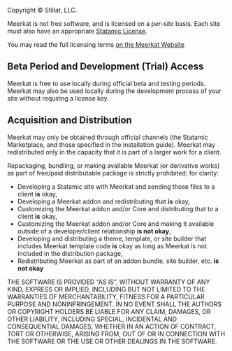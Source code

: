 Copyright © Stillat, LLC.

Meerkat is not free software, and is licensed on a *per-site* basis. Each site must also have an appropriate [Statamic License](https://statamic.com/pricing).

You may read the full licensing terms [on the Meerkat Website](https://meerkatcomments.com/docs/licensing)

## Beta Period and Development (Trial) Access

Meerkat is free to use locally during official beta and testing periods. Meerkat may also be used locally during the development process of your site without requiring a license key.

## Acquisition and Distribution

Meerkat may only be obtained through official channels (the Statamic Marketplace, and those specified in the installation guide). Meerkat may redistributed only in the capacity that it is part of a larger work for a client.

Repackaging, bundling, or making available Meerkat (or derivative works) as part of free/paid distributable package is strictly prohibited; for clarity:

* Developing a Statamic site with Meerkat and sending those files to a client **is** okay,
* Developing a Meerkat addon and redistributing that **is** okay,
* Customizing the Meerkat addon and/or Core and distributing that to a client **is** okay,
* Customizing the Meerkat addon and/or Core and making it available outside of a developer/client relationship **is not okay**,
* Developing and distributing a theme, template, or site builder that includes Meerkat template code **is** okay as long as Meerkat is not included in the distribution package,
* Redistributing Meerkat as part of an addon bundle, site builder, etc. **is not okay**

THE SOFTWARE IS PROVIDED “AS IS”, WITHOUT WARRANTY OF ANY KIND, EXPRESS OR IMPLIED, INCLUDING BUT NOT LIMITED TO THE WARRANTIES OF MERCHANTABILITY, FITNESS FOR A PARTICULAR PURPOSE AND NONINFRINGEMENT. IN NO EVENT SHALL THE AUTHORS OR COPYRIGHT HOLDERS BE LIABLE FOR ANY CLAIM, DAMAGES, OR OTHER LIABILITY, INCLUDING SPECIAL, INCIDENTAL AND CONSEQUENTIAL DAMAGES, WHETHER IN AN ACTION OF CONTRACT, TORT OR OTHERWISE, ARISING FROM, OUT OF OR IN CONNECTION WITH THE SOFTWARE OR THE USE OR OTHER DEALINGS IN THE SOFTWARE.
